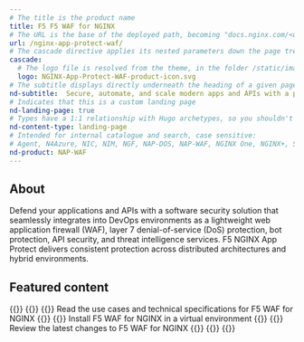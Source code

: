 ```yaml
---
# The title is the product name
title: F5 F5 WAF for NGINX
# The URL is the base of the deployed path, becoming "docs.nginx.com/<url>/<other-pages>"
url: /nginx-app-protect-waf/
# The cascade directive applies its nested parameters down the page tree until overwritten
cascade:
  # The logo file is resolved from the theme, in the folder /static/images/icons/
  logo: NGINX-App-Protect-WAF-product-icon.svg
# The subtitle displays directly underneath the heading of a given page
nd-subtitle:  Secure, automate, and scale modern apps and APIs with a platform-agnostic WAF 
# Indicates that this is a custom landing page
nd-landing-page: true
# Types have a 1:1 relationship with Hugo archetypes, so you shouldn't need to change this
nd-content-type: landing-page
# Intended for internal catalogue and search, case sensitive:
# Agent, N4Azure, NIC, NIM, NGF, NAP-DOS, NAP-WAF, NGINX One, NGINX+, Solutions, Unit
nd-product: NAP-WAF
---
```


## About

Defend your applications and APIs with a software security solution that seamlessly integrates into DevOps environments as a lightweight web application firewall (WAF), layer 7 denial-of-service (DoS) protection, bot protection, API security, and threat intelligence services. F5 NGINX App Protect delivers consistent protection across distributed architectures and hybrid environments.

## Featured content
[//]: # "You can add a maximum of three cards: any extra will not display."
[//]: # "One card will take full width page: two will take half width each. Three will stack like an inverse pyramid."
[//]: # "Some examples of content could be the latest release note, the most common install path, and a popular new feature."

{{<card-layout>}}
  {{<card-section showAsCards="true" isFeaturedSection="true">}}
    {{<card title="Administration Guide" titleUrl="/nginx-app-protect-waf/v5/admin-guide/overview/">}}
      Read the use cases and technical specifications for F5 WAF for NGINX
    {{</card>}}
    {{<card title="Installing F5 WAF for NGINX" titleUrl="/nginx-app-protect-waf/v5/admin-guide/install/">}}
      Install F5 WAF for NGINX in a virtual environment
    {{</card>}}
    {{<card title="Releases" titleUrl="/nginx-app-protect-waf/v5/releases/" icon="clock-alert">}}
      Review the latest changes to F5 WAF for NGINX
    {{</card>}}
  {{</card-section>}}
{{</card-layout>}}